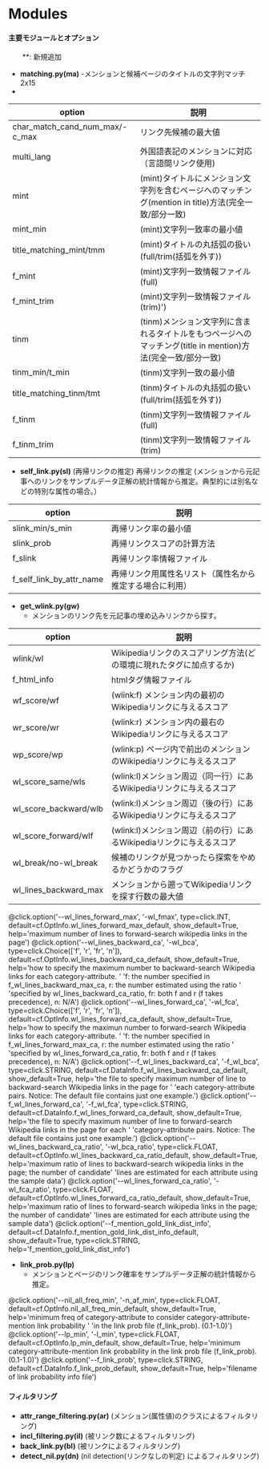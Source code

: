 # Modules

#### 主要モジュールとオプション
　　**: 新規追加

- **matching.py(ma)** 
  -メンションと候補ページのタイトルの文字列マッチ<br>
2x15
- 
|option| 説明                                                                    |
|----|-----------------------------------------------------------------------|
|char_match_cand_num_max/-c_max| リンク先候補の最大値                                                            |
|multi_lang| 外国語表記のメンションに対応（言語間リンク使用)                                              |
|mint| (mint)タイトルにメンション文字列を含むページへのマッチング(mention in title)方法(完全一致/部分一致) |
|mint_min| (mint)文字列一致率の最小値                                                      |
|title_matching_mint/tmm| (mint)タイトルの丸括弧の扱い(full/trim(括弧を外す))                                   |
|f_mint| (mint)文字列一致情報ファイル(full)                                               |
|f_mint_trim| (mint)文字列一致情報ファイル(trim)')                                             |
|tinm| (tinm)メンション文字列に含まれるタイトルをもつページへのマッチング(title in mention)方法(完全一致/部分一致)   |
|tinm_min/t_min| (tinm)文字列一致の最小値
|title_matching_tinm/tmt| (tinm)タイトルの丸括弧の扱い(full/trim(括弧を外す)) |
|f_tinm| (tinm)文字列一致情報ファイル(full)|
|f_tinm_trim| (tinm)文字列一致情報ファイル(trim)|

- **self_link.py(sl)** (再帰リンクの推定)
再帰リンクの推定 (メンションから元記事へのリンクをサンプルデータ正解の統計情報から推定。典型的には別名などの特別な属性の場合。）

|option| 説明                           |
|----|------------------------------|
|slink_min/s_min| 再帰リンク率の最小値                   |
|slink_prob| 再帰リンクスコアの計算方法                |
|f_slink| 再帰リンク率情報ファイル                 |
|f_self_link_by_attr_name| 再帰リンク用属性名リスト（属性名から推定する場合に利用） |

- **get_wlink.py(gw)** 
   - メンションのリンク先を元記事の埋め込みリンクから探す。

|option| 説明                                          |
|----|---------------------------------------------|
|wlink/wl| Wikipediaリンクのスコアリング方法(どの環境に現れたタグに加点するか)     |
|f_html_info| htmlタグ情報ファイル                                |
|wf_score/wf| (wlink:f) メンション内の最初のWikipediaリンクに与えるスコア     |
|wr_score/wr| (wlink:r) メンション内の最右のWikipediaリンクに与えるスコア     |
|wp_score/wp| (wlink:p) ページ内で前出のメンションのWikipediaリンクに与えるスコア |
|wl_score_same/wls| (wlink:l)メンション周辺（同一行）にあるWikipediaリンクに与えるスコア |
|wl_score_backward/wlb| (wlink:l)メンション周辺（後の行）にあるWikipediaリンクに与えるスコア |
|wl_score_forward/wlf| (wlink:l)メンション周辺（前の行）にあるWikipediaリンクに与えるスコア |                       
|wl_break/no-wl_break| 候補のリンクが見つかったら探索をやめるかどうかのフラグ                 |
|wl_lines_backward_max| メンションから遡ってWikipediaリンクを探す行数の最大値             |
@click.option('--wl_lines_forward_max', '-wl_fmax', type=click.INT,
              default=cf.OptInfo.wl_lines_forward_max_default, show_default=True,
              help='maximum number of lines to forward-search wikipedia links in the page')
@click.option('--wl_lines_backward_ca', '-wl_bca', type=click.Choice(['f', 'r', 'fr',  'n']),
              default=cf.OptInfo.wl_lines_backward_ca_default, show_default=True,
              help='how to specify the maximum number to backward-search Wikipedia links for each category-attribute. '
                   'f: the number specified in f_wl_lines_backward_max_ca, r: the number estimated using the ratio '
                   'specified by wl_lines_backward_ca_ratio, fr: both f and r (f takes precedence), n: N/A')
@click.option('--wl_lines_forward_ca', '-wl_fca', type=click.Choice(['f', 'r', 'fr',  'n']),
              default=cf.OptInfo.wl_lines_forward_ca_default, show_default=True,
              help='how to specify the maximun number to forward-search Wikipedia links for each category-attribute. '
                   'f: the number specified in f_wl_lines_forward_max_ca, r: the number estimated using the ratio '
                   'specified by wl_lines_forward_ca_ratio, fr: both f and r (f takes precedence), n: N/A')
@click.option('--f_wl_lines_backward_ca', '-f_wl_bca', type=click.STRING,
              default=cf.DataInfo.f_wl_lines_backward_ca_default, show_default=True,
              help='the file to specify maximum number of line to backward-search Wikipedia links in the page for '
                   'each category-attribute pairs. Notice: The default file contains just one example.')
@click.option('--f_wl_lines_forward_ca', '-f_wl_fca', type=click.STRING,
              default=cf.DataInfo.f_wl_lines_forward_ca_default, show_default=True,
              help='the file to specify maximum number of line to forward-search Wikipedia links in the page for each '
                   'category-attribute pairs. Notice: The default file contains just one example.')
@click.option('--wl_lines_backward_ca_ratio', '-wl_bca_ratio', type=click.FLOAT,
              default=cf.OptInfo.wl_lines_backward_ca_ratio_default, show_default=True,
              help='maximum ratio of lines to backward-search wikipedia links in the page; the number of candidate'
                   'lines are estimated for each attribute using the sample data')
@click.option('--wl_lines_forward_ca_ratio', '-wl_fca_ratio', type=click.FLOAT,
              default=cf.OptInfo.wl_lines_forward_ca_ratio_default, show_default=True,
              help='maximum ratio of lines to forward-search wikipedia links in the page; the number of candidate'
                   'lines are estimated for each attribute using the sample data')
@click.option('--f_mention_gold_link_dist_info', default=cf.DataInfo.f_mention_gold_link_dist_info_default,
              show_default=True, type=click.STRING, help='f_mention_gold_link_dist_info')
- **link_prob.py(lp)** 
   - メンションとページのリンク確率をサンプルデータ正解の統計情報から推定。

@click.option('--nil_all_freq_min', '-n_af_min', type=click.FLOAT,
              default=cf.OptInfo.nil_all_freq_min_default, show_default=True,
              help='minimum freq of category-attribute to consider category-attribute-mention link probability '
                   'in the link prob file (f_link_prob). (0.1-1.0)')
@click.option('--lp_min', '-l_min', type=click.FLOAT,
              default=cf.OptInfo.lp_min_default, show_default=True,
              help='minimum category-attribute-mention link probability in the link prob file (f_link_prob). (0.1-1.0)')
@click.option('--f_link_prob', type=click.STRING,
              default=cf.DataInfo.f_link_prob_default, show_default=True,
              help='filename of link probability info file')
#### フィルタリング 
- **attr_range_filtering.py(ar)** (メンション(属性値)のクラスによるフィルタリング)
- **incl_filtering.py(il)** (被リンク数によるフィルタリング)
- **back_link.py(bl)** (被リンクによるフィルタリング)
- **detect_nil.py(dn)** (nil detection(リンクなしの判定) によるフィルタリング)
